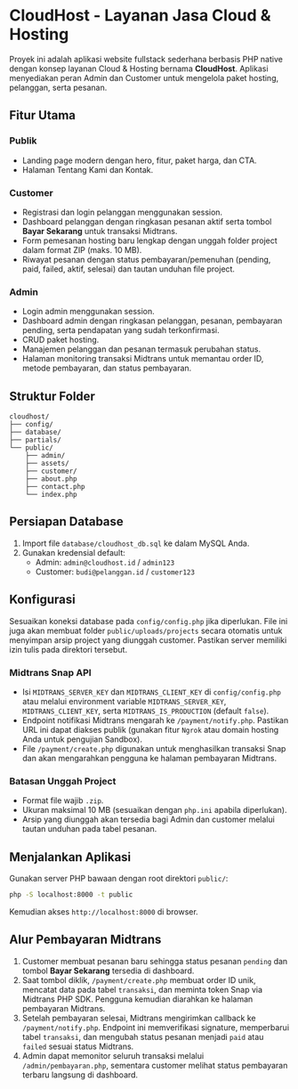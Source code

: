 # CloudHost - Layanan Jasa Cloud & Hosting

Proyek ini adalah aplikasi website fullstack sederhana berbasis PHP native dengan konsep layanan Cloud & Hosting bernama **CloudHost**. Aplikasi menyediakan peran Admin dan Customer untuk mengelola paket hosting, pelanggan, serta pesanan.

## Fitur Utama

### Publik
- Landing page modern dengan hero, fitur, paket harga, dan CTA.
- Halaman Tentang Kami dan Kontak.

### Customer
- Registrasi dan login pelanggan menggunakan session.
- Dashboard pelanggan dengan ringkasan pesanan aktif serta tombol **Bayar Sekarang** untuk transaksi Midtrans.
- Form pemesanan hosting baru lengkap dengan unggah folder project dalam format ZIP (maks. 10 MB).
- Riwayat pesanan dengan status pembayaran/pemenuhan (pending, paid, failed, aktif, selesai) dan tautan unduhan file project.

### Admin
- Login admin menggunakan session.
- Dashboard admin dengan ringkasan pelanggan, pesanan, pembayaran pending, serta pendapatan yang sudah terkonfirmasi.
- CRUD paket hosting.
- Manajemen pelanggan dan pesanan termasuk perubahan status.
- Halaman monitoring transaksi Midtrans untuk memantau order ID, metode pembayaran, dan status pembayaran.

## Struktur Folder
```
cloudhost/
├── config/
├── database/
├── partials/
└── public/
    ├── admin/
    ├── assets/
    ├── customer/
    ├── about.php
    ├── contact.php
    └── index.php
```

## Persiapan Database
1. Import file `database/cloudhost_db.sql` ke dalam MySQL Anda.
2. Gunakan kredensial default:
   - Admin: `admin@cloudhost.id` / `admin123`
   - Customer: `budi@pelanggan.id` / `customer123`

## Konfigurasi
Sesuaikan koneksi database pada `config/config.php` jika diperlukan. File ini juga akan membuat folder `public/uploads/projects` secara otomatis untuk menyimpan arsip project yang diunggah customer. Pastikan server memiliki izin tulis pada direktori tersebut.

### Midtrans Snap API
- Isi `MIDTRANS_SERVER_KEY` dan `MIDTRANS_CLIENT_KEY` di `config/config.php` atau melalui environment variable `MIDTRANS_SERVER_KEY`, `MIDTRANS_CLIENT_KEY`, serta `MIDTRANS_IS_PRODUCTION` (default `false`).
- Endpoint notifikasi Midtrans mengarah ke `/payment/notify.php`. Pastikan URL ini dapat diakses publik (gunakan fitur `Ngrok` atau domain hosting Anda untuk pengujian Sandbox).
- File `/payment/create.php` digunakan untuk menghasilkan transaksi Snap dan akan mengarahkan pengguna ke halaman pembayaran Midtrans.

### Batasan Unggah Project
- Format file wajib `.zip`.
- Ukuran maksimal 10 MB (sesuaikan dengan `php.ini` apabila diperlukan).
- Arsip yang diunggah akan tersedia bagi Admin dan customer melalui tautan unduhan pada tabel pesanan.

## Menjalankan Aplikasi
Gunakan server PHP bawaan dengan root direktori `public/`:
```bash
php -S localhost:8000 -t public
```

Kemudian akses `http://localhost:8000` di browser.

## Alur Pembayaran Midtrans
1. Customer membuat pesanan baru sehingga status pesanan `pending` dan tombol **Bayar Sekarang** tersedia di dashboard.
2. Saat tombol diklik, `/payment/create.php` membuat order ID unik, mencatat data pada tabel `transaksi`, dan meminta token Snap via Midtrans PHP SDK. Pengguna kemudian diarahkan ke halaman pembayaran Midtrans.
3. Setelah pembayaran selesai, Midtrans mengirimkan callback ke `/payment/notify.php`. Endpoint ini memverifikasi signature, memperbarui tabel `transaksi`, dan mengubah status pesanan menjadi `paid` atau `failed` sesuai status Midtrans.
4. Admin dapat memonitor seluruh transaksi melalui `/admin/pembayaran.php`, sementara customer melihat status pembayaran terbaru langsung di dashboard.
